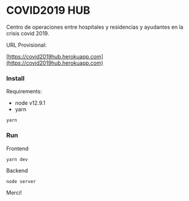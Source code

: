 # COVID2019 HUB

Centro de operaciones entre hospitales y residencias y ayudantes en la crisis covid 2019.

URL Provisional:

[https://covid2019hub.herokuapp.com](https://covid2019hub.herokuapp.com)



### Install

Requirements: 

- node v12.9.1
- yarn

```
yarn
```

### Run

Frontend

```
yarn dev
```

Backend

```
node server
```

Merci!